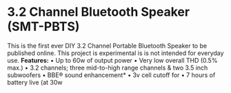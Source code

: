 #  3.2 Channel Bluetooth Speaker (SMT-PBTS)

This is the first ever DIY 3.2 Channel Portable Bluetooth Speaker to be published online. This project is experimental is is not intended for everyday use. 
**Features:**
• Up to 60w of output power
• Very low overall THD (0.5% max.)
• 3.2 channels; three mid-to-high range channels & two 3.5 inch subwoofers
• BBE® sound enhancement*
• 3v cell cutoff for
• 7 hours of battery live (at 30w 
